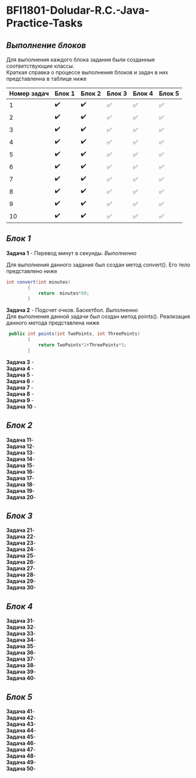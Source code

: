 # BFI1801-Doludar-R.C.-Java-Practice-Tasks

___Выполнение блоков___  
-
Для выполнения каждого блока задания были созданные соответствующие классы.  
Краткая справка о процессе выполнения блоков и задач в них представленна в таблице ниже

|Номер задач|Блок 1|Блок 2|Блок 3|Блок 4|Блок 5|
|-----------|------|------|------|------|------|
|   1       |:heavy_check_mark:|:heavy_check_mark:|:white_check_mark:|:white_check_mark:|:white_check_mark:|
|   2       |:heavy_check_mark:|:heavy_check_mark:|:white_check_mark:|:white_check_mark:|:white_check_mark:|
|   3       |:heavy_check_mark:|:heavy_check_mark:|:white_check_mark:|:white_check_mark:|:white_check_mark:|
|   4       |:heavy_check_mark:|:heavy_check_mark:|:white_check_mark:|:white_check_mark:|:white_check_mark:|
|   5       |:heavy_check_mark:|:heavy_check_mark:|:white_check_mark:|:white_check_mark:|:white_check_mark:|
|   6       |:heavy_check_mark:|:heavy_check_mark:|:white_check_mark:|:white_check_mark:|:white_check_mark:|
|   7       |:heavy_check_mark:|:heavy_check_mark:|:white_check_mark:|:white_check_mark:|:white_check_mark:|
|   8       |:heavy_check_mark:|:heavy_check_mark:|:white_check_mark:|:white_check_mark:|:white_check_mark:|
|   9       |:heavy_check_mark:|:heavy_check_mark:|:white_check_mark:|:white_check_mark:|:white_check_mark:|
|   10      |:heavy_check_mark:|:heavy_check_mark:|:white_check_mark:|:white_check_mark:|:white_check_mark:|

___Блок 1___
-

__Задача 1__ - Перевод минут в секунды. _Выполненно_

Для выполнения данного задания был создан метод convert(). Его тело представлено ниже
```java
int convert(int minutes)
        {
            return  minutes*60;
        } 
```
__Задача 2__ - Подсчет очков. Баскетбол. _Выполненно_  
Для выполнения данной задачи был создан метод points(). Реализация данного метода представлена ниже
```java
 public int points(int TwoPoints, int ThreePoints)
        {
            return TwoPoints*2+ThreePoints*3;
        }
```
__Задача 3__ -  
__Задача 4__ -  
__Задача 5__ -  
__Задача 6__ -  
__Задача 7__ -  
__Задача 8__ -  
__Задача 9__ -  
__Задача 10__ -  

___Блок 2___
-

__Задача 11__-  
__Задача 12__-  
__Задача 13__-  
__Задача 14__-  
__Задача 15__-  
__Задача 16__-  
__Задача 17__-  
__Задача 18__-  
__Задача 19__-  
__Задача 20__-  

___Блок 3___
-

__Задача 21__-  
__Задача 22__-  
__Задача 23__-  
__Задача 24__-  
__Задача 25__-  
__Задача 26__-  
__Задача 27__-  
__Задача 28__-  
__Задача 29__-  
__Задача 30__-  

___Блок 4___
-

__Задача 31__-  
__Задача 32__-  
__Задача 33__-  
__Задача 34__-  
__Задача 35__-  
__Задача 36__-  
__Задача 37__-  
__Задача 38__-  
__Задача 39__-  
__Задача 40__-  

___Блок 5___
-
__Задача 41__-  
__Задача 42__-  
__Задача 43__-  
__Задача 44__-  
__Задача 45__-  
__Задача 46__-  
__Задача 47__-  
__Задача 48__-  
__Задача 49__-  
__Задача 50__-  
